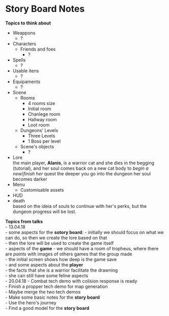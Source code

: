 # Story Board Notes  
**Topics to think about**  
- Weappons  
	- ?  
- Characters  
	- Friends and foes  
		- ?  
- Spells  
	- ?  
- Usable itens  
	- ?  
- Equipaments  
	- ?  
- Scene  
	- Rooms  
		- 4 rooms size  
		- Initial room  
		- Chanlege room  
		- Hallway room  
		- Loot room  
	- Dungeons' Levels  
		- Three Levels  
		- 1 Boss per level  
	- Scene's objects  
		- ?  
- Lore  
	the main player, __Alanis__, is a warrior cat and she dies in the begging (tutorial), and
	her soul comes back on a new cat body to _begin a new_/_finish her_ quest
	the deeper you go into the dungeon her soul becomes darker  
- Menu  
	- Customisable assets  
- HUD  
- death  
	based on the ideia of souls to continue with her's perks, but the dungeon progress will be lost.  

**Topics from talks**  
	- 13.04.18  
		- some aspects for the __sotory board__:
		- initially we should focus on what we can do, so then we create the lore based on that  
		- then the lore will be used to create the game itself  
		- aspects of the __game__
		- we should have a room of tropheus, where there are _paints_ with images of others games that the group made  
		- the initial screen shows how deep is the game save  
		- and some aspects about the __player__  
		- the facts that she is a warrior facilitate the drawning  
		- she can still have some feline aspects  
	- 20.04.18
		- Combat tech demo with colision response is ready  
		- Finish a propper tech demo for map generation  
		- Maybe merge the two tech demos  
		- Make some basic notes for the __story board__  
			- Use the hero's journey  
		- Find a good model for the __story board__  

